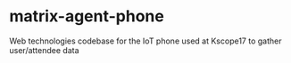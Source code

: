 # matrix-agent-phone
Web technologies codebase for the IoT phone used at Kscope17 to gather user/attendee data
